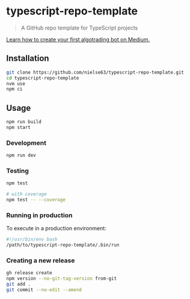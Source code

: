 # typescript-repo-template

> A GitHub repo template for TypeScript projects

[Learn how to create your first algotrading bot on Medium.](https://medium.com/@ErikKyleNielsen/write-your-first-typescript-algotrading-bot-8194dfe60e5f)

## Installation

```bash
git clone https://github.com/nielse63/typescript-repo-template.git
cd typescript-repo-template
nvm use
npm ci
```

## Usage

```bash
npm run build
npm start
```

### Development

```bash
npm run dev
```

### Testing

```bash
npm test

# with coverage
npm test -- --coverage
```

### Running in production

To execute in a production environment:

```bash
#!/usr/bin/env bash
/path/to/typescript-repo-template/.bin/run
```

### Creating a new release

```bash
gh release create
npm version --no-git-tag-version from-git
git add .
git commit --no-edit --amend
```
